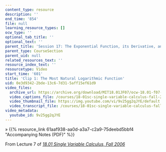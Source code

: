 ```yaml
---
content_type: resource
description: ''
end_time: '854'
file: null
learning_resource_types: []
ocw_type: ''
optional_tab_title: ''
optional_text: ''
parent_title: 'Session 17: The Exponential Function, its Derivative, and its Inverse'
parent_type: CourseSection
parent_uid: null
related_resources_text: ''
resource_index_text: ''
resourcetype: Video
start_time: '601'
title: 'Clip 1: The Most Natural Logarithmic Function'
uid: 0e3d9342-2bde-13c6-7d31-5aff15ef61d9
video_files:
  archive_url: https://archive.org/download/MIT18.01JF07/ocw-18.01-f07-lec07_300k.mp4
  video_captions_file: /courses/18-01sc-single-variable-calculus-fall-2010/bfc22f5205ab5a5db2ab8091489808f9_9v25gg2qJYE.vtt
  video_thumbnail_file: https://img.youtube.com/vi/9v25gg2qJYE/default.jpg
  video_transcript_file: /courses/18-01sc-single-variable-calculus-fall-2010/d47ef03ab10246dae74c379e5483c4ac_9v25gg2qJYE.pdf
video_metadata:
  youtube_id: 9v25gg2qJYE
---
```


» {{% resource_link 61aaf938-aa0d-a3a7-c2a9-75deebd5bbf4 "Accompanying Notes (PDF)" %}}

From Lecture 7 of [_18.01 Single Variable Calculus, Fall 2006_](/courses/18-01-single-variable-calculus-fall-2006/video_galleries/video-lectures)

